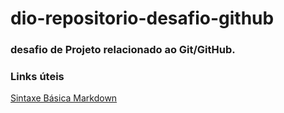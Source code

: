 # dio-repositorio-desafio-github

### desafio de Projeto relacionado ao Git/GitHub.

### Links úteis

[Sintaxe Básica Markdown](https://www.markdownguide.org/basic-syntax/)
